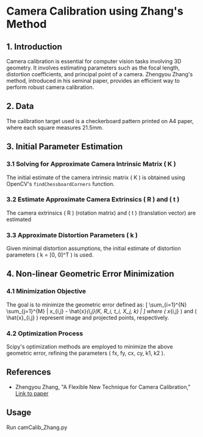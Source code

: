 # Camera Calibration using Zhang's Method

## 1. Introduction
Camera calibration is essential for computer vision tasks involving 3D geometry. It involves estimating parameters such as the focal length, distortion coefficients, and principal point of a camera. Zhengyou Zhang's method, introduced in his seminal paper, provides an efficient way to perform robust camera calibration.

## 2. Data
The calibration target used is a checkerboard pattern printed on A4 paper, where each square measures 21.5mm.

## 3. Initial Parameter Estimation
### 3.1 Solving for Approximate Camera Intrinsic Matrix \( K \)
The initial estimate of the camera intrinsic matrix \( K \) is obtained using OpenCV's `findChessboardCorners` function.

### 3.2 Estimate Approximate Camera Extrinsics \( R \) and \( t \)
The camera extrinsics \( R \) (rotation matrix) and \( t \) (translation vector) are estimated

### 3.3 Approximate Distortion Parameters \( k \)
Given minimal distortion assumptions, the initial estimate of distortion parameters \( k = [0, 0]^T \) is used.

## 4. Non-linear Geometric Error Minimization
### 4.1 Minimization Objective
The goal is to minimize the geometric error defined as:
\[ \sum_{i=1}^{N} \sum_{j=1}^{M} \| x_{i,j} - \hat{x}_{i,j}(K, R_i, t_i, X_j, k) \| \]
where \( x_{i,j} \) and \( \hat{x}_{i,j} \) represent image and projected points, respectively.

### 4.2 Optimization Process
Scipy's optimization methods are employed to minimize the above geometric error, refining the parameters \( fx, fy, cx, cy, k1, k2 \).

## References
- Zhengyou Zhang, "A Flexible New Technique for Camera Calibration," [Link to paper](https://www.microsoft.com/en-us/research/wp-content/uploads/2016/02/tr98-71.pdf)


## Usage
Run camCalib_Zhang.py
